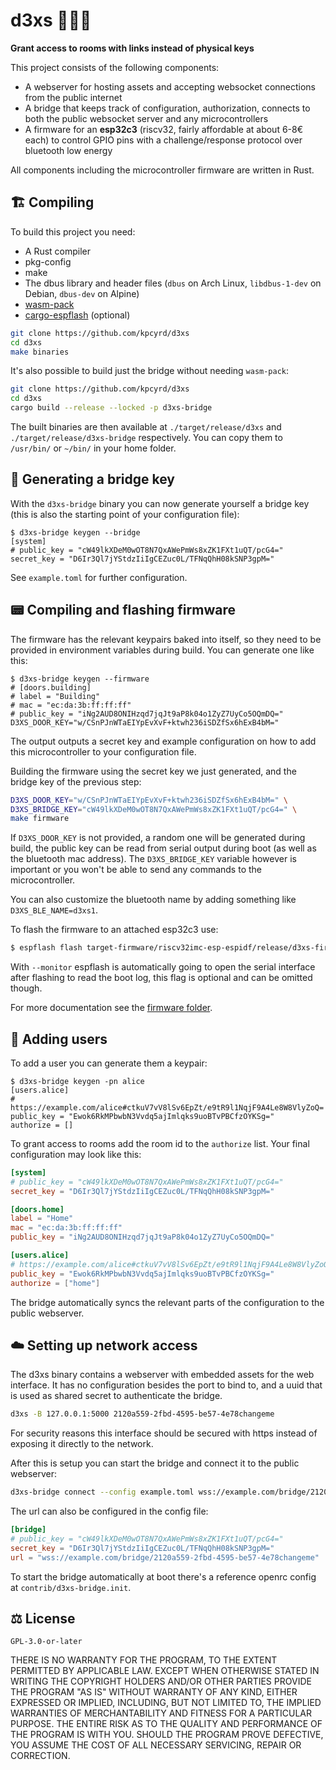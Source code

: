 # d3xs 🔑🚪🧀

**Grant access to rooms with links instead of physical keys**

This project consists of the following components:

- A webserver for hosting assets and accepting websocket connections from the public internet
- A bridge that keeps track of configuration, authorization, connects to both the public websocket server and any microcontrollers
- A firmware for an **esp32c3** (riscv32, fairly affordable at about 6-8€ each) to control GPIO pins with a challenge/response protocol over bluetooth low energy

All components including the microcontroller firmware are written in Rust.

## 🏗️ Compiling

To build this project you need:

- A Rust compiler
- pkg-config
- make
- The dbus library and header files (`dbus` on Arch Linux, `libdbus-1-dev` on Debian, `dbus-dev` on Alpine)
- [wasm-pack](https://github.com/rustwasm/wasm-pack)
- [cargo-espflash](https://github.com/esp-rs/espflash) (optional)

```sh
git clone https://github.com/kpcyrd/d3xs
cd d3xs
make binaries
```

It's also possible to build just the bridge without needing `wasm-pack`:

```sh
git clone https://github.com/kpcyrd/d3xs
cd d3xs
cargo build --release --locked -p d3xs-bridge
```

The built binaries are then available at `./target/release/d3xs` and `./target/release/d3xs-bridge` respectively. You can copy them to `/usr/bin/` or `~/bin/` in your home folder.

## 🔑 Generating a bridge key

With the `d3xs-bridge` binary you can now generate yourself a bridge key (this is also the starting point of your configuration file):

```
$ d3xs-bridge keygen --bridge
[system]
# public_key = "cW49lkXDeM0wOT8N7QxAWePmWs8xZK1FXt1uQT/pcG4="
secret_key = "D6Ir3Ql7jYStdzIiIgCEZuc0L/TFNqQhH08kSNP3gpM="
```

See `example.toml` for further configuration.

## 📟 Compiling and flashing firmware

The firmware has the relevant keypairs baked into itself, so they need to be provided in environment variables during build. You can generate one like this:

```
$ d3xs-bridge keygen --firmware
# [doors.building]
# label = "Building"
# mac = "ec:da:3b:ff:ff:ff"
# public_key = "iNg2AUD8ONIHzqd7jqJt9aP8k04o1ZyZ7UyCo5OQmDQ="
D3XS_DOOR_KEY="w/CSnPJnWTaEIYpEvXvF+ktwh236iSDZfSx6hExB4bM="
```

The output outputs a secret key and example configuration on how to add this microcontroller to your configuration file.

Building the firmware using the secret key we just generated, and the bridge key of the previous step:

```sh
D3XS_DOOR_KEY="w/CSnPJnWTaEIYpEvXvF+ktwh236iSDZfSx6hExB4bM=" \
D3XS_BRIDGE_KEY="cW49lkXDeM0wOT8N7QxAWePmWs8xZK1FXt1uQT/pcG4=" \
make firmware
```

If `D3XS_DOOR_KEY` is not provided, a random one will be generated during build, the public key can be read from serial output during boot (as well as the bluetooth mac address). The `D3XS_BRIDGE_KEY` variable however is important or you won't be able to send any commands to the microcontroller.

You can also customize the bluetooth name by adding something like `D3XS_BLE_NAME=d3xs1`.

To flash the firmware to an attached esp32c3 use:

```sh
$ espflash flash target-firmware/riscv32imc-esp-espidf/release/d3xs-firmware --monitor
```

With `--monitor` espflash is automatically going to open the serial interface after flashing to read the boot log, this flag is optional and can be omitted though.

For more documentation see the [firmware folder](firmware/).

## 👥 Adding users

To add a user you can generate them a keypair:

```
$ d3xs-bridge keygen -pn alice
[users.alice]
# https://example.com/alice#ctkuV7vV8lSv6EpZt/e9tR9l1NqjF9A4Le8W8VlyZoQ=
public_key = "Ewok6RkMPbwbN3Vvdq5ajImlqks9uoBTvPBCfzOYKSg="
authorize = []
```

To grant access to rooms add the room id to the `authorize` list. Your final configuration may look like this:

```toml
[system]
# public_key = "cW49lkXDeM0wOT8N7QxAWePmWs8xZK1FXt1uQT/pcG4="
secret_key = "D6Ir3Ql7jYStdzIiIgCEZuc0L/TFNqQhH08kSNP3gpM="

[doors.home]
label = "Home"
mac = "ec:da:3b:ff:ff:ff"
public_key = "iNg2AUD8ONIHzqd7jqJt9aP8k04o1ZyZ7UyCo5OQmDQ="

[users.alice]
# https://example.com/alice#ctkuV7vV8lSv6EpZt/e9tR9l1NqjF9A4Le8W8VlyZoQ=
public_key = "Ewok6RkMPbwbN3Vvdq5ajImlqks9uoBTvPBCfzOYKSg="
authorize = ["home"]
```

The bridge automatically syncs the relevant parts of the configuration to the public webserver.

## ☁️ Setting up network access

The d3xs binary contains a webserver with embedded assets for the web interface. It has no configuration besides the port to bind to, and a uuid that is used as shared secret to authenticate the bridge.

```sh
d3xs -B 127.0.0.1:5000 2120a559-2fbd-4595-be57-4e78changeme
```

For security reasons this interface should be secured with https instead of exposing it directly to the network.

After this is setup you can start the bridge and connect it to the public webserver:

```sh
d3xs-bridge connect --config example.toml wss://example.com/bridge/2120a559-2fbd-4595-be57-4e78changeme
```

The url can also be configured in the config file:

```toml
[bridge]
# public_key = "cW49lkXDeM0wOT8N7QxAWePmWs8xZK1FXt1uQT/pcG4="
secret_key = "D6Ir3Ql7jYStdzIiIgCEZuc0L/TFNqQhH08kSNP3gpM="
url = "wss://example.com/bridge/2120a559-2fbd-4595-be57-4e78changeme"
```

To start the bridge automatically at boot there's a reference openrc config at `contrib/d3xs-bridge.init`.

## ⚖️ License

`GPL-3.0-or-later`

THERE IS NO WARRANTY FOR THE PROGRAM, TO THE EXTENT PERMITTED BY
APPLICABLE LAW.  EXCEPT WHEN OTHERWISE STATED IN WRITING THE COPYRIGHT
HOLDERS AND/OR OTHER PARTIES PROVIDE THE PROGRAM "AS IS" WITHOUT WARRANTY
OF ANY KIND, EITHER EXPRESSED OR IMPLIED, INCLUDING, BUT NOT LIMITED TO,
THE IMPLIED WARRANTIES OF MERCHANTABILITY AND FITNESS FOR A PARTICULAR
PURPOSE.  THE ENTIRE RISK AS TO THE QUALITY AND PERFORMANCE OF THE PROGRAM
IS WITH YOU.  SHOULD THE PROGRAM PROVE DEFECTIVE, YOU ASSUME THE COST OF
ALL NECESSARY SERVICING, REPAIR OR CORRECTION.
